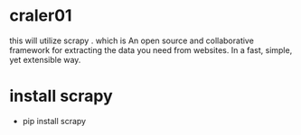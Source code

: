 # craler01
this will utilize scrapy . which is An open source and collaborative framework for extracting the data you need from websites. In a fast, simple, yet extensible way.

# install scrapy
 - pip install scrapy


